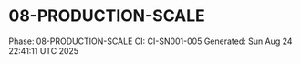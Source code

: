 # 08-PRODUCTION-SCALE
Phase: 08-PRODUCTION-SCALE
CI: CI-SN001-005
Generated: Sun Aug 24 22:41:11 UTC 2025
